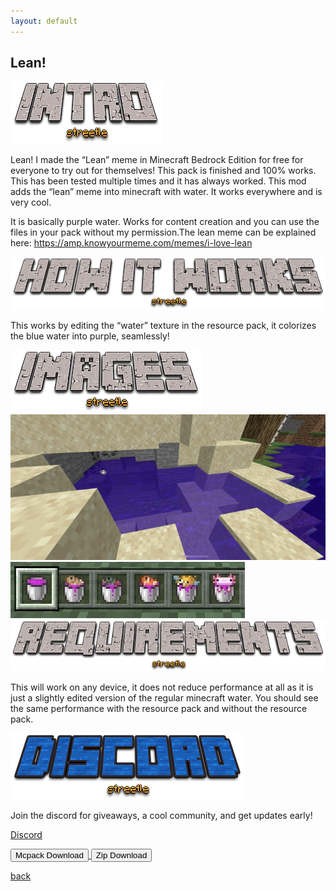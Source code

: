 ```yaml
---
layout: default
---
```


## Lean!

<img src="/all/intro.png" alt="intro">

Lean! I made the “Lean” meme in Minecraft Bedrock Edition for free for everyone to try out for themselves! This pack is finished and 100% works. This has been tested multiple times and it has always worked. This mod adds the “lean” meme into minecraft with water. It works everywhere and is very cool.

It is basically purple water. Works for content creation and you can use the files in your pack without my permission.The lean meme can be explained here: https://amp.knowyourmeme.com/memes/i-love-lean

<img src="/all/how.png" alt="howitworks">

This works by editing the “water” texture in the resource pack, it colorizes the blue water into purple, seamlessly!

<img src="/all/images.png" alt="images">

<img src="/lean/lean.png" alt="Lean">

<img src="/lean/bucket.png" alt="Lean in a bucket">

<img src="/all/req.png" alt="requirements">

This will work on any device, it does not reduce performance at all as it is just a slightly edited version of the regular minecraft water. You should see the same performance with the resource pack and without the resource pack.

<img src="/all/discord.png" alt="discord">

Join the discord for giveaways, a cool community, and get updates early! 

[Discord](./discord)

<a href="/lean/lean-mcpack.mcpack" download="lean-mcpack"> 
<button type="button">Mcpack Download</button> 
</a>

<a href="/lean/lean-zip.zip" download="lean-zip"> 
<button type="button">Zip Download</button> 
</a>

<a href="https://streetle.ml/packs">back</a>
<head>
</head>
